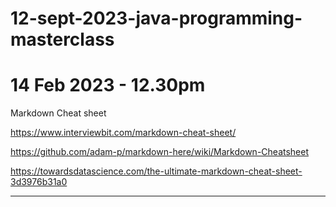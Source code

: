 # 12-sept-2023-java-programming-masterclass


# 14 Feb 2023 - 12.30pm 
Markdown Cheat sheet


https://www.interviewbit.com/markdown-cheat-sheet/


https://github.com/adam-p/markdown-here/wiki/Markdown-Cheatsheet


https://towardsdatascience.com/the-ultimate-markdown-cheat-sheet-3d3976b31a0


---



